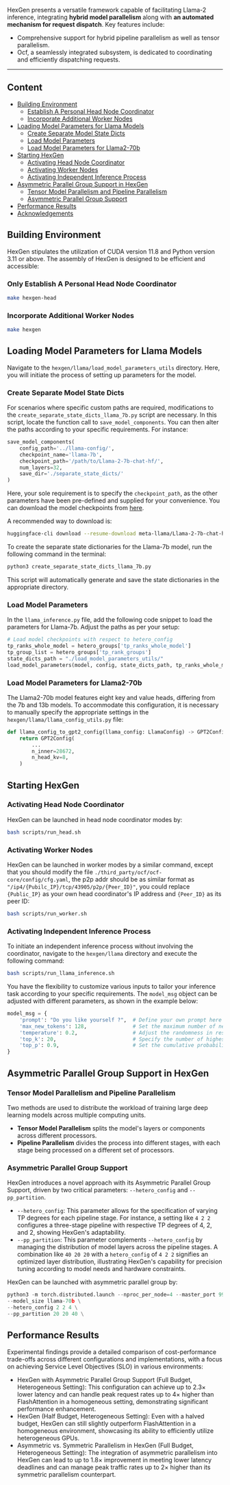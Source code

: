 HexGen presents a versatile framework capable of facilitating Llama-2 inference, integrating **hybrid model parallelism** along with **an automated mechanism for request dispatch**. Key features include:
- Comprehensive support for hybrid pipeline parallelism as well as tensor parallelism.
- Ocf, a seamlessly integrated subsystem, is dedicated to coordinating and efficiently dispatching requests.

----------

## Content

- [Building Environment](#building-environment)
    - [Establish A Personal Head Node Coordinator](#establish-a-personal-head-node-coordinator)
    - [Incorporate Additional Worker Nodes](#incorporate-additional-worker-nodes)
- [Loading Model Parameters for Llama Models](#loading-model-parameters-for-llama-models)
    - [Create Separate Model State Dicts](#create-separate-model-state-dicts)
    - [Load Model Parameters](#load-model-parameters)
    - [Load Model Parameters for Llama2-70b](#load-model-parameters-for-llama2-70b)
- [Starting HexGen](#starting-hexgen)
    - [Activating Head Node Coordinator](#activating-head-node-coordinator)
    - [Activating Worker Nodes](#activating-worker-nodes)
    - [Activating Independent Inference Process](#activating-independent-inference-process)
- [Asymmetric Parallel Group Support in HexGen](#asymmetric-parallel-group-support-in-hexgen)
    - [Tensor Model Parallelism and Pipeline Parallelism](#tensor-model-parallelism-and-pipeline-parallelism)
    - [Asymmetric Parallel Group Support](#asymmetric-parallel-group-support)
- [Performance Results](#performance-results)
- [Acknowledgements](#acknowledgements)


## Building Environment

HexGen stipulates the utilization of CUDA version 11.8 and Python version 3.11 or above. The assembly of HexGen is designed to be efficient and accessible:

### Only Establish A Personal Head Node Coordinator

```bash
make hexgen-head
```

### Incorporate Additional Worker Nodes

```bash 
make hexgen
```

## Loading Model Parameters for Llama Models

Navigate to the `hexgen/llama/load_model_parameters_utils` directory. Here, you will initiate the process of setting up parameters for the model.

### Create Separate Model State Dicts

For scenarios where specific custom paths are required, modifications to the `create_separate_state_dicts_llama_7b.py` script are necessary. In this script, locate the function call to `save_model_components`. You can then alter the paths according to your specific requirements. For instance:

```python
save_model_components(
    config_path='../llama-config/',
    checkpoint_name='llama-7b',
    checkpoint_path='/path/to/Llama-2-7b-chat-hf/',
    num_layers=32,
    save_dir='./separate_state_dicts/'
)
```

Here, your sole requirement is to specify the `checkpoint_path`, as the other parameters have been pre-defined and supplied for your convenience. You can download the model checkpoints from [here](https://huggingface.co/meta-llama/Llama-2-7b-chat-hf).

A recommended way to download is:

```bash
huggingface-cli download --resume-download meta-llama/Llama-2-7b-chat-hf --local-dir Llama-2-7b-chat-hf --token <your token>
```

To create the separate state dictionaries for the Llama-7b model, run the following command in the terminal:

```bash
python3 create_separate_state_dicts_llama_7b.py
```

This script will automatically generate and save the state dictionaries in the appropriate directory.

### Load Model Parameters

In the `llama_inference.py` file, add the following code snippet to load the parameters for Llama-7b. Adjust the paths as per your setup:

```python
# Load model checkpoints with respect to hetero_config
tp_ranks_whole_model = hetero_groups['tp_ranks_whole_model']
tp_group_list = hetero_groups['tp_rank_groups']
state_dicts_path = "./load_model_parameters_utils/"
load_model_parameters(model, config, state_dicts_path, tp_ranks_whole_model, tp_group_list, rank)
```

### Load Model Parameters for Llama2-70b


The Llama2-70b model features eight key and value heads, differing from the 7b and 13b models. To accommodate this configuration, it is necessary to manually specify the appropriate settings in the `hexgen/llama/llama_config_utils.py` file:

```python
def llama_config_to_gpt2_config(llama_config: LlamaConfig) -> GPT2Config:
    return GPT2Config(
        ...
        n_inner=28672,
        n_head_kv=8,
    )
```

## Starting HexGen

### Activating Head Node Coordinator

HexGen can be launched in head node coordinator modes by:

```bash
bash scripts/run_head.sh
```

### Activating Worker Nodes

HexGen can be launched in worker modes by a similar command, except that you should modify the file `./third_party/ocf/ocf-core/config/cfg.yaml`, the p2p addr should be as similar format as `"/ip4/{Pubilc_IP}/tcp/43905/p2p/{Peer_ID}"`, you could replace `{Public_IP}` as your own head coordinator's IP address and `{Peer_ID}` as its peer ID:

```bash
bash scripts/run_worker.sh
```

### Activating Independent Inference Process

To initiate an independent inference process without involving the coordinator, navigate to the `hexgen/llama` directory and execute the following command:

```bash
bash scripts/run_llama_inference.sh
```

You have the flexibility to customize various inputs to tailor your inference task according to your specific requirements. The `model_msg` object can be adjusted with different parameters, as shown in the example below:

```python
model_msg = {
    'prompt': "Do you like yourself ?",  # Define your own prompt here
    'max_new_tokens': 128,               # Set the maximum number of new tokens
    'temperature': 0.2,                  # Adjust the randomness in response generation
    'top_k': 20,                         # Specify the number of highest probability vocabulary tokens to keep for top-k sampling
    'top_p': 0.9,                        # Set the cumulative probability threshold for top-p (nucleus) sampling
}
```

## Asymmetric Parallel Group Support in HexGen

### Tensor Model Parallelism and Pipeline Parallelism

Two methods are used to distribute the workload of training large deep learning models across multiple computing units.

- **Tensor Model Parallelism** splits the model's layers or components across different processors.
- **Pipeline Parallelism** divides the process into different stages, with each stage being processed on a different set of processors.

### Asymmetric Parallel Group Support

HexGen introduces a novel approach with its Asymmetric Parallel Group Support, driven by two critical parameters: `--hetero_config` and `--pp_partition`.

- `--hetero_config`: This parameter allows for the specification of varying TP degrees for each pipeline stage. For instance, a setting like `4 2 2` configures a three-stage pipeline with respective TP degrees of 4, 2, and 2, showing HexGen's adaptability.
- `--pp_partition`: This parameter complements `--hetero_config` by managing the distribution of model layers across the pipeline stages. A combination like `40 20 20` with a `hetero_config` of `4 2 2` signifies an optimized layer distribution, illustrating HexGen's capability for precision tuning according to model needs and hardware constraints.

HexGen can be launched with asymmetric parallel group by:

```python
python3 -m torch.distributed.launch --nproc_per_node=4 --master_port 9996 llama_inference.py \
--model_size llama-70b \
--hetero_config 2 2 4 \
--pp_partition 20 20 40 \
```

## Performance Results
Experimental findings provide a detailed comparison of cost-performance trade-offs across different configurations and implementations, with a focus on achieving Service Level Objectives (SLO) in various environments:

- HexGen with Asymmetric Parallel Group Support (Full Budget, Heterogeneous Setting): This configuration can achieve up to 2.3× lower latency and can handle peak request rates up to 4× higher than FlashAttention in a homogeneous setting, demonstrating significant performance enhancement.
- HexGen (Half Budget, Heterogeneous Setting): Even with a halved budget, HexGen can still slightly outperform FlashAttention in a homogeneous environment, showcasing its ability to efficiently utilize heterogeneous GPUs.
- Asymmetric vs. Symmetric Parallelism in HexGen (Full Budget, Heterogeneous Setting): The integration of asymmetric parallelism into HexGen can lead to up to 1.8× improvement in meeting lower latency deadlines and can manage peak traffic rates up to 2× higher than its symmetric parallelism counterpart.
